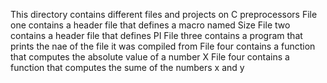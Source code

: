 This directory contains different files and projects on C preprocessors
File one contains a header file that defines a macro named Size
File two contains a header file that defines PI
File three contains a program that prints the nae of the file it was compiled from
File four contains a function that computes the absolute value of a number X
File four contains a function that computes the sume of the numbers x and y

